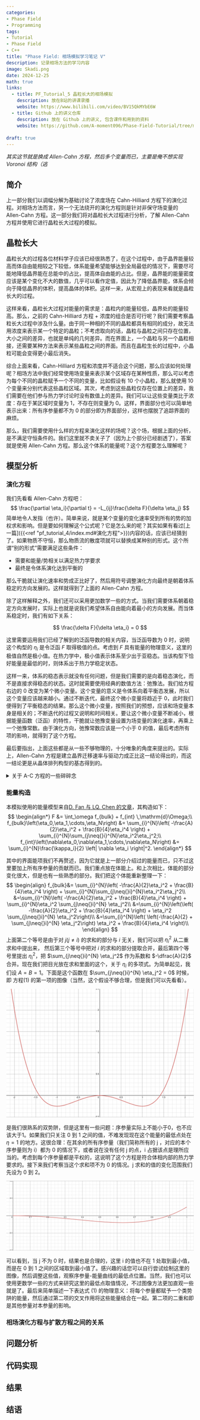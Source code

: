 ```yaml
---
categories:
- Phase Field
- Programming
tags:
- Tutorial
- Phase Field
- C++
title: "Phase Field: 相场模拟学习笔记 V"
description: 记录相场方法的学习内容
image: Skadi.png
date: 2024-12-25
math: true
links:
  - title: PF_Tutorial_5 晶粒长大的相场模拟
    description: 放在B站的讲课录播
    website: https://www.bilibili.com/video/BV15QkMYbE6W
  - title: Github 上的讲义仓库
    description: 放在 Github 上的讲义, 包含课件和用到的资料
    website: https://github.com/A-moment096/Phase-Field-Tutorial/tree/main/PF_T2-Numerical_Method_and_Python

draft: true
---
```


*其实这节就是换成 Allen-Cahn 方程，然后多个变量而已，主要是俺不想实现 Voronoi 结构（逃*

## 简介

上一部分我们以调幅分解为基础讨论了浓度场在 Cahn-Hilliard 方程下的演化过程。对相场方法而言，另一个无法绕开的演化方程则是针对非保守场变量的 Allen-Cahn 方程。这一部分我们将对晶粒长大过程进行分析，了解 Allen-Cahn 方程并使用它进行晶粒长大过程的模拟。

## 晶粒长大

晶粒长大的过程各位材料学子应该已经很熟悉了，在这个过程中，由于晶界能量较高而体自由能相较之下较低，体系能量希望能够达到全局最低的情况下，需要尽可能地降低晶界能在总能中的占比，提高体自由能的占比。但是，晶界能的能量密度应该是某个变化不大的数值，几乎可以看作定值，因此为了降低晶界能，体系会倾向于降低晶界的体积，提高晶体的体积。这样一来，从宏观上的表现来看就是晶粒长大的过程。

这样来看，晶粒长大过程对能量的需求是：晶粒内的能量较低，晶界处的能量较高。那么，之前的 Cahn-Hilliard 方程 + 浓度的组合是否可行呢？我们需要考察晶粒长大过程中涉及什么量。由于同一种相的不同的晶粒都具有相同的成分，故无法用浓度来表示某一个特定的晶粒；不考虑取向的话，晶粒与晶粒之间只存在位置，大小之间的差异，也就是单纯的几何差异。而在界面上，一个晶粒与另一个晶粒相接，还需要某种方法来表示某些晶粒之间的界面。而且在晶粒生长的过程中，小晶粒可能会变得更小最后消失。

综合上面来看，Cahn-Hilliard 方程和浓度并不适合这个问题，那么应该如何处理呢？相场方法中我们经常使用场变量来表示某个区域存在某种性质，那么可以考虑为每个不同的晶粒赋予一个不同的变量，比如假设有 10 个小晶粒，那么就使用 10 个变量来分别代表这些晶粒区域。其次，考虑到这些晶粒仅存在位置上的差异，我们需要在他们参与热力学讨论时没有数值上的差异。我们可以让这些变量类比于浓度：存在于某区域时变量为 1，不存在则变量为 0。这样，界面部分也可以简单地表示出来：所有序参量都不为 0 的部分即为界面部分，这样也摆脱了追踪界面的麻烦。

那么，我们需要使用什么样的方程来演化这样的场呢？这个场，根据上面的分析，是不满足守恒条件的。我们这里就不卖关子了（因为上个部分已经剧透了），答案就是使用 Allen-Cahn 方程。那么这个体系的能量呢？这个方程要怎么理解呢？

## 模型分析

### 演化方程
我们先看看 Allen-Cahn 方程吧：
$$
\frac{\partial \eta_i}{\partial t} = -L_{ij}\frac{\delta F}{\delta \eta_j}
$$
简单地令人发指（也许）。简单来说，就是某个变量的变化速率受到所有的势的加权求和影响。但是要如何理解这个公式呢？它是怎么来的呢？其实如果有看过[上一篇]({{<ref "pf_tutorial_4/index.md#演化方程">}})内容的话，应该已经猜到了。如果物质不守恒，那么物质流的散度项就可以替换成某种别的形式。这个所谓“别的形式”需要满足这些条件：

- 需要和能量/势相关以满足热力学要求
- 最终是令体系演化达到平衡的

那么干脆就让演化速率和势成正比好了，然后用符号调整演化方向最终是朝着体系稳定的方向发展的。这样就得到了上面的 Allen-Cahn 方程。

除了这样解释之外，我们还可以采用更加数学一些的方式。当我们需要体系朝着稳定方向发展时，实际上也就是说我们希望体系自由能向着最小的方向发展。而当体系稳定时，我们有如下关系：

$$
\frac{\delta F}{\delta \eta_i} = 0
$$

这里需要运用我们已经了解到的泛函导数的相关内容，当泛函导数为 0 时，说明这个构型的 $\eta_i$ 是令泛函 $F$ 取得极值的点。考虑到 $F$ 具有能量的物理意义，这里的极值自然是极小值。在热力学中，极小值表示体系至少出于亚稳态。当该构型下恰好能量是最低的时，则体系出于热力学稳定状态。

这样一来，体系的稳态表示就没有任何问题，但是我们需要的是向着稳态演化，而不是直接求得稳态的状态。这时就需要使用经典的数值方法：弛豫法。我们给方程右边的 0 改变为某个微小变量。这个变量的意义是令体系向着平衡态发展，所以这个变量应该越来越小。通过不断迭代，最终这个微小变量将趋近于 0，此时我们便得到了平衡稳态的结果。那么这个微小变量，按照我们的预想，应该和场变量本身是相关的；不断迭代的过程又说明和时间相关。要让这个微小变量不断减小，根据能量函数（泛函）的特性，干脆就让弛豫变量设置为场变量的演化速率，再乘上一个弛豫常数。由于演化方向，弛豫常数应该是一个小于 0 的值，最后考虑所有项的影响，就得到了这个方程。

最后要指出，上面这些都是从一些不够物理的，十分唯象的角度来提出的。实际上，Allen-Cahn 方程是建立晶界迁移速率与驱动力成正比这一结论得出的，而这一结论更是从晶体排列构型的基态得到的。
<details><summary>关于 A-C 方程的一些碎碎念</summary>另外，这个形式的方程非常常见，或者说，水非常深。几乎可以在物理学的许多领域见到这个方程，而对这个方程的描述都各有千秋。有人称其为 Landau–Khalatnikov 方程（描述磁性），有人称之为 Model A（界面动力学，[Theory of dynamic critical phenomena](https://doi.org/10.1103/RevModPhys.49.435)），还有一些奇奇怪怪的名称，但是这些文章几乎都没有对这个方程做出详细的解释。也许这些方程是从某些物理直觉中得到的？又或者这些这些方程有其更深刻的数学/物理背景，但是这些我也无从得知。</details>

### 能量构造

本模拟使用的能量模型来自[D. Fan 与 LQ. Chen 的文章](https://doi.org/10.1016/S1359-6454%2896%2900200-5)，其构造如下：
$$
  \begin{align*}
  F &= \int_\omega f_{bulk} + f_{int} \,\mathrm{d}\Omega;\\
  f_{bulk}\left(\eta_0,\eta_1,\cdots,\eta_N\right) &= \sum_{i}^{N}\left( -\frac{A}{2}\eta_i^2 + \frac{B}{4}\eta_i^4 \right) + \sum_{i}^{N}\sum_{j\neq{}i}^{N}\eta_i^2\eta_j^2;\\
  f_{int}\left(\nabla\eta_0,\nabla\eta_1,\cdots,\nabla\eta_N\right) &=  \sum_{i}^{N}\frac{\kappa_i}{2} \left| \nabla \eta_i \right|^2.
  \end{align*}
$$

其中的界面能项我们不再赘述，因为它就是上一部分介绍过的能量而已，只不过这里要加上所有序参量的贡献而已。我们重点放在体能上。和上次相比，体能的部分变化很大，但是也有一些熟悉的部分。我们把这个体能重新整理一下：
$$
  \begin{align}
  f_{bulk}&= \sum_{i}^{N}\left( -\frac{A}{2}\eta_i^2 + \frac{B}{4}\eta_i^4 \right) + \sum_{i}^{N}\sum_{j\neq{}i}^{N}\eta_i^2\eta_j^2\\
  &=\sum_{i}^{N}\left( -\frac{A}{2}\eta_i^2 + \frac{B}{4}\eta_i^4 \right) + \sum_{i}^{N}\eta_i^2 \sum_{j\neq{}i}^{N} \eta_j^2\\
  &=\sum_{i}^{N}\left(\left( -\frac{A}{2}\eta_i^2 + \frac{B}{4}\eta_i^4 \right) + \eta_i^2 \sum_{j\neq{}i}^{N} \eta_j^2\right)\\
  &=\sum_{i}^{N}\left( \left(-\frac{A}{2} + \sum_{j\neq{}i}^{N} \eta_j^2\right) \eta_i^2 + \frac{B}{4}\eta_i^4 \right)\\
  \end{align}
$$
上面第二个等号是由于对 $j (j\neq i)$ 的求和的部分与 $i$ 无关，我们可以把 $\eta_i^2$ 从二重求和中提出来， 然后第三个等号中把对 $i$ 的求和的部分提取合并，最后第四个等号里提出 $\eta_i^2$，把 $\sum_{j\neq{}i}^{N} \eta_j^2$ 作为系数和 $-\dfrac{A}{2}$ 合并。现在我们把目光放在求和里面的这个，关于 $\eta_i$ 的多项式。为简单起见，我们设 $A = B = 1$。下面是这个函数在 $\sum_{j\neq{}i}^{N} \eta_j^2 = 0$ 时候， 即 方程(1) 的第一项的图像（当然，这个假设不够合理，但是我们可以先看看）。

![双势阱？](double_well.png)

是我们很熟系的双势阱，但是这里有一些问题：序参量实际上不能小于0，也不应该大于1。如果我们只关注 0 到 1 之间的值，不难发现现在这个能量的最低点处在 $\eta = 1$ 的地方。这很合理：在其余的所有序参量（我们简称所有的 j ，对应的本个序参量则为 i）都为 0 的情况下，或者说在没有任何 j 的点，i 占据该点是理所应当的。考虑到每个序参量都是平权的，这说明了这个方程是符合体相内部的热力学要求的。接下来我们考察当这个求和项不为 0 的情况。j 求和的值的变化范围我们先设为 0 到 2。

![j 的和为0.3时的图像](a03.png)

可以看到，当 j 不为 0 时，结果也是合理的，这里 i 的值也不在 1 处取到最小值，而是在 0 到 1 之间的区域取到最小值了。感兴趣的话您可以自行尝试绘制这里的图像，然后调整这些值，观察序参量-能量曲线的最低点位置。当然，我们也可以使用更数学一些的方式来研究这里的最低点取值情况，不过图像方法更加直观一些就是了。最后来简单描述一下表达式 (1) 的物理意义：将每个参量都赋予一个类势阱的能量，然后通过第二项的交叉作用将这些能量结合在一起。第二项的二重和即是其他参量对本参量的影响。

### 相场演化方程与扩散方程之间的关系

## 问题分析

## 代码实现

## 结果

## 结语